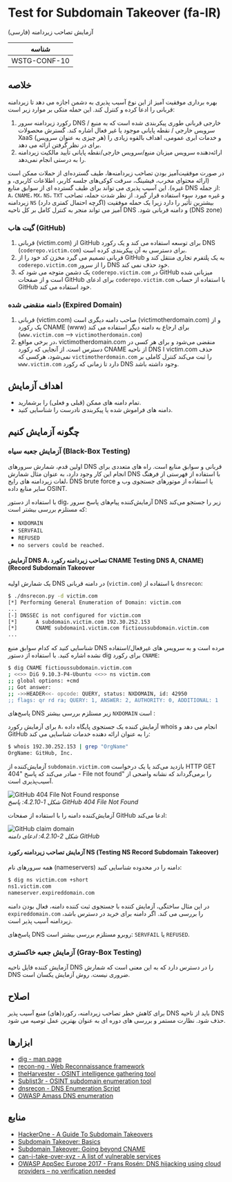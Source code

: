 # Test for Subdomain Takeover (fa-IR)

آزمایش تصاحب زیردامنه (فارسی)

|شناسه          |
|------------|
|WSTG-CONF-10|

## خلاصه

بهره برداری موفقیت آمیز از این نوع آسیب پذیری به دشمن اجازه می دهد تا زیردامنه قربانی را ادعا کرده و کنترل کند. این حمله متکی بر موارد زیر است:

1. رکورد زیردامنه سرور DNS خارجی قربانی طوری پیکربندی شده است که به منبع / سرویس خارجی / نقطه پایانی موجود یا غیر فعال اشاره کند. گسترش محصولات XaaS (هر چیزی به عنوان سرویس) و خدمات ابری عمومی، اهداف بالقوه زیادی را برای در نظر گرفتن ارائه می دهد.
2. ارائه‌دهنده سرویس میزبان منبع/سرویس خارجی/نقطه پایانی تأیید مالکیت زیردامنه را به درستی انجام نمی‌دهد.

در صورت موفقیت‌آمیز بودن تصاحب زیردامنه‌ها، طیف گسترده‌ای از حملات ممکن است (ارائه محتوای مخرب، فیشینگ، سرقت کوکی‌های جلسه کاربر، اطلاعات کاربری، و غیره). این آسیب پذیری می تواند برای طیف گسترده ای از سوابق منابع DNS از جمله: `A`، `CNAME`، `MX`، `NS`، `TXT` و غیره مورد سوء استفاده قرار گیرد. از نظر شدت حمله، تصاحب زیردامنه `NS` (اگرچه احتمال کمتری دارد) بیشترین تأثیر را دارد زیرا یک حمله موفقیت آمیز می تواند منجر به کنترل کامل بر کل ناحیه DNS &#x202b;(DNS zone) و دامنه قربانی شود.

### گیت هاب (GitHub)

1. قربانی (victim.com) از GitHub برای توسعه استفاده می کند و یک رکورد DNS (`coderepo.victim.com`) برای دسترسی به آن پیکربندی کرده است.
2. قربانی تصمیم می گیرد مخزن کد خود را از GitHub به یک پلتفرم تجاری منتقل کند و `coderepo.victim.com` را از سرور DNS خود حذف نمی کند.
3. یک دشمن متوجه می شود که `coderepo.victim.com` در GitHub میزبانی شده است و از صفحات GitHub برای ادعای `coderepo.victim.com` با استفاده از حساب GitHub خود استفاده می کند.

### دامنه منقضی شده (Expired Domain)

1. قربانی (victim.com) صاحب دامنه دیگری است (victimotherdomain.com) و از یک رکورد CNAME (www) برای ارجاع به دامنه دیگر استفاده می کند (`www.victim.com` --> `victimotherdomain.com`)
2. در برخی مواقع، victimotherdomain.com منقضی می‌شود و برای هر کسی در دسترس است. از آنجایی که رکورد CNAME از ناحیه DNS ا victim.com حذف نمی‌شود، هرکسی که `victimotherdomain.com` را ثبت می‌کند کنترل کاملی بر `www.victim.com` دارد تا زمانی که رکورد DNS وجود داشته باشد.

## اهداف آزمایش

- تمام دامنه های ممکن (قبلی و فعلی) را برشمارید.
- دامنه های فراموش شده یا پیکربندی نادرست را شناسایی کنید.

## چگونه آزمایش کنیم

### آزمایش جعبه سیاه (Black-Box Testing)

اولین قدم، شمارش سرورهای DNS قربانی و سوابق منابع است. راه های متعددی برای انجام این کار وجود دارد، به عنوان مثال شمارش DNS با استفاده از فهرستی از فرهنگ لغات زیردامنه های رایج، DNS brute force یا استفاده از موتورهای جستجوی وب و سایر منابع داده OSINT.

با استفاده از دستور dig، آزمایش‌کننده پیام‌های پاسخ سرور DNS زیر را جستجو می‌کند که مستلزم بررسی بیشتر است:

- `NXDOMAIN`
- `SERVFAIL`
- `REFUSED`
- `no servers could be reached.`

#### آزمایش DNS A، تصاحب زیردامنه رکورد CNAME &#x202b;(Testing DNS A, CNAME Record Subdomain Takeover)

یک شمارش اولیه DNS در دامنه قربانی (`victim.com`) با استفاده از `dnsrecon`:

```bash
$ ./dnsrecon.py -d victim.com
[*] Performing General Enumeration of Domain: victim.com
...
[-] DNSSEC is not configured for victim.com
[*]      A subdomain.victim.com 192.30.252.153
[*]      CNAME subdomain1.victim.com fictioussubdomain.victim.com
...
```

شناسایی کنید که کدام سوابق منبع DNS مرده است و به سرویس های غیرفعال/استفاده نشده اشاره کنید. با استفاده از دستور dig برای رکورد `CNAME`:

```bash
$ dig CNAME fictioussubdomain.victim.com
; <<>> DiG 9.10.3-P4-Ubuntu <<>> ns victim.com
;; global options: +cmd
;; Got answer:
;; ->>HEADER<<- opcode: QUERY, status: NXDOMAIN, id: 42950
;; flags: qr rd ra; QUERY: 1, ANSWER: 2, AUTHORITY: 0, ADDITIONAL: 1
```

پاسخ‌های DNS زیر مستلزم بررسی بیشتر `NXDOMAIN` است :

برای آزمایش رکورد `A`، آزمایش کننده یک جستجوی پایگاه داده whois انجام می دهد و GitHub را به عنوان ارائه دهنده خدمات شناسایی می کند:

```bash
$ whois 192.30.252.153 | grep "OrgName"
OrgName: GitHub, Inc.
```

آزمایش‌کننده از `subdomain.victim.com` بازدید می‌کند یا یک درخواست HTTP GET صادر می‌کند که پاسخ "404 - File not found" را برمی‌گرداند که نشانه واضحی از آسیب‌پذیری است.

![GitHub 404 File Not Found response](images/subdomain_takeover_ex1.jpeg)\
*شکل 1-4.2.10: پاسخ GitHub 404 File Not Found*

آزمایش‌کننده دامنه را با استفاده از صفحات GitHub ادعا می‌کند:

![GitHub claim domain](images/subdomain_takeover_ex2.jpeg)\
*شکل 2-4.2.10: ادعای دامنه GitHub*

#### آزمایش تصاحب زیردامنه رکورد NS &#x202b;(Testing NS Record Subdomain Takeover)

همه سرورهای نام (nameservers) دامنه را در محدوده شناسایی کنید:

```bash
$ dig ns victim.com +short
ns1.victim.com
nameserver.expireddomain.com
```

در این مثال ساختگی، آزمایش کننده با جستجوی ثبت کننده دامنه، فعال بودن دامنه `expireddomain.com` را بررسی می کند. اگر دامنه برای خرید در دسترس باشد، زیردامنه آسیب پذیر است.

پاسخ‌های DNS روبرو مستلزم بررسی بیشتر است: `SERVFAIL` یا `REFUSED`.

### آزمایش جعبه خاکستری (Gray-Box Testing)

آزمایش کننده فایل ناحیه DNS را در دسترس دارد که به این معنی است که شمارش DNS ضروری نیست. روش آزمایش یکسان است.

## اصلاح

برای کاهش خطر تصاحب زیردامنه، رکورد(های) منبع آسیب پذیر DNS باید از ناحیه DNS حذف شود. نظارت مستمر و بررسی های دوره ای به عنوان بهترین عمل توصیه می شود.

## ابزارها

- [dig - man page](https://linux.die.net/man/1/dig)
- [recon-ng - Web Reconnaissance framework](https://github.com/lanmaster53/recon-ng)
- [theHarvester - OSINT intelligence gathering tool](https://github.com/laramies/theHarvester)
- [Sublist3r - OSINT subdomain enumeration tool](https://github.com/aboul3la/Sublist3r)
- [dnsrecon - DNS Enumeration Script](https://github.com/darkoperator/dnsrecon)
- [OWASP Amass DNS enumeration](https://github.com/OWASP/Amass)

## منابع

- [HackerOne - A Guide To Subdomain Takeovers](https://www.hackerone.com/blog/Guide-Subdomain-Takeovers)
- [Subdomain Takeover: Basics](https://0xpatrik.com/subdomain-takeover-basics/)
- [Subdomain Takeover: Going beyond CNAME](https://0xpatrik.com/subdomain-takeover-ns/)
- [can-i-take-over-xyz - A list of vulnerable services](https://github.com/EdOverflow/can-i-take-over-xyz/)
- [OWASP AppSec Europe 2017 - Frans Rosén: DNS hijacking using cloud providers – no verification needed](https://2017.appsec.eu/presos/Developer/DNS%20hijacking%20using%20cloud%20providers%20%E2%80%93%20no%20verification%20needed%20-%20Frans%20Rosen%20-%20OWASP_AppSec-Eu_2017.pdf)
